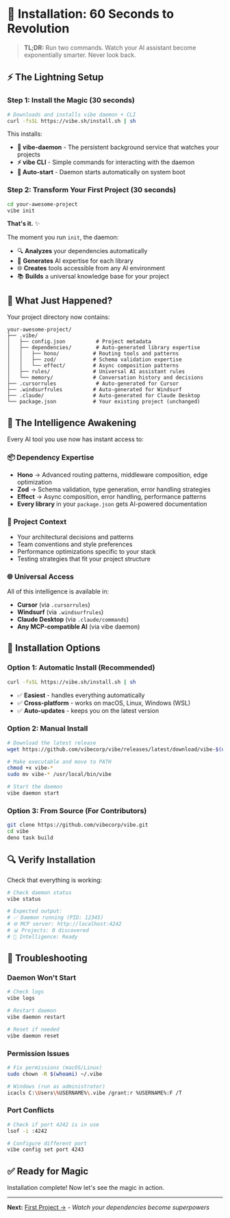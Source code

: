 # 🚀 Installation: 60 Seconds to Revolution

> **TL;DR:** Run two commands. Watch your AI assistant become exponentially smarter. Never look back.

## ⚡ The Lightning Setup

### Step 1: Install the Magic (30 seconds)
```bash
# Downloads and installs vibe daemon + CLI
curl -fsSL https://vibe.sh/install.sh | sh
```

This installs:
- **🤖 vibe-daemon** - The persistent background service that watches your projects
- **⚡ vibe CLI** - Simple commands for interacting with the daemon
- **🔄 Auto-start** - Daemon starts automatically on system boot

### Step 2: Transform Your First Project (30 seconds)
```bash
cd your-awesome-project
vibe init
```

**That's it.** ✨

The moment you run `init`, the daemon:
- 🔍 **Analyzes** your dependencies automatically
- 🧠 **Generates** AI expertise for each library  
- 🌐 **Creates** tools accessible from any AI environment
- 📚 **Builds** a universal knowledge base for your project

## 🎯 What Just Happened?

Your project directory now contains:

```
your-awesome-project/
├── .vibe/
│   ├── config.json          # Project metadata
│   ├── dependencies/        # Auto-generated library expertise  
│   │   ├── hono/           # Routing tools and patterns
│   │   ├── zod/            # Schema validation expertise
│   │   └── effect/         # Async composition patterns
│   ├── rules/              # Universal AI assistant rules
│   └── memory/             # Conversation history and decisions
├── .cursorrules             # Auto-generated for Cursor
├── .windsurfrules          # Auto-generated for Windsurf  
├── .claude/                # Auto-generated for Claude Desktop
└── package.json            # Your existing project (unchanged)
```

## 🧠 The Intelligence Awakening

Every AI tool you use now has instant access to:

### 📦 **Dependency Expertise**
- **Hono** → Advanced routing patterns, middleware composition, edge optimization
- **Zod** → Schema validation, type generation, error handling strategies  
- **Effect** → Async composition, error handling, performance patterns
- **Every library** in your `package.json` gets AI-powered documentation

### 🎯 **Project Context**
- Your architectural decisions and patterns
- Team conventions and style preferences
- Performance optimizations specific to your stack
- Testing strategies that fit your project structure

### 🌐 **Universal Access**
All of this intelligence is available in:
- **Cursor** (via `.cursorrules`)
- **Windsurf** (via `.windsurfrules`)  
- **Claude Desktop** (via `.claude/commands`)
- **Any MCP-compatible AI** (via vibe daemon)

## 🔧 Installation Options

### Option 1: Automatic Install (Recommended)
```bash
curl -fsSL https://vibe.sh/install.sh | sh
```
- ✅ **Easiest** - handles everything automatically
- ✅ **Cross-platform** - works on macOS, Linux, Windows (WSL)
- ✅ **Auto-updates** - keeps you on the latest version

### Option 2: Manual Install
```bash
# Download the latest release
wget https://github.com/vibecorp/vibe/releases/latest/download/vibe-$(uname -s)-$(uname -m)

# Make executable and move to PATH
chmod +x vibe-*
sudo mv vibe-* /usr/local/bin/vibe

# Start the daemon
vibe daemon start
```

### Option 3: From Source (For Contributors)
```bash
git clone https://github.com/vibecorp/vibe.git
cd vibe
deno task build
```

## 🔍 Verify Installation

Check that everything is working:

```bash
# Check daemon status
vibe status

# Expected output:
# ✅ Daemon running (PID: 12345)
# 🌐 MCP server: http://localhost:4242
# 📊 Projects: 0 discovered
# 🧠 Intelligence: Ready
```

## 🚨 Troubleshooting

### Daemon Won't Start
```bash
# Check logs
vibe logs

# Restart daemon  
vibe daemon restart

# Reset if needed
vibe daemon reset
```

### Permission Issues
```bash
# Fix permissions (macOS/Linux)
sudo chown -R $(whoami) ~/.vibe

# Windows (run as administrator)
icacls C:\Users\%USERNAME%\.vibe /grant:r %USERNAME%:F /T
```

### Port Conflicts
```bash
# Check if port 4242 is in use
lsof -i :4242

# Configure different port
vibe config set port 4243
```

## ✅ Ready for Magic

Installation complete! Now let's see the magic in action.

---

**Next:** [First Project →](02-first-project.md) - *Watch your dependencies become superpowers*